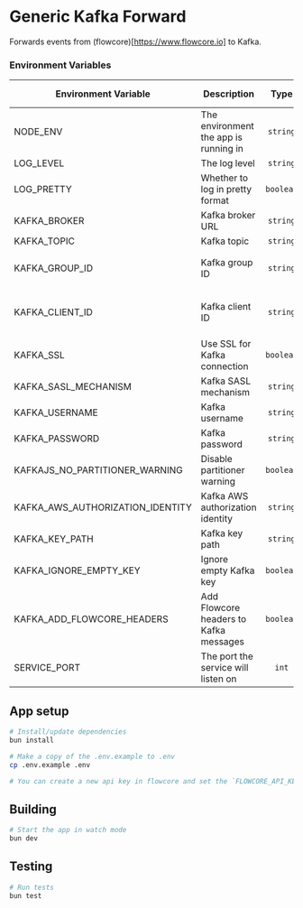 # Generic Kafka Forward

Forwards events from (flowcore)[https://www.flowcore.io] to Kafka.

### Environment Variables

| Environment Variable             | Description                            |   Type    | Default Value                             | Required |
|----------------------------------|----------------------------------------|:---------:|-------------------------------------------|:--------:|
| NODE_ENV                         | The environment the app is running in  | `string`  | `production`                              |          |
| LOG_LEVEL                        | The log level                          | `string`  | `info`                                    |          |
| LOG_PRETTY                       | Whether to log in pretty format        | `boolean` | `false`                                   |          |
| KAFKA_BROKER                     | Kafka broker URL                       | `string`  |                                           |    ✓     |
| KAFKA_TOPIC                      | Kafka topic                            | `string`  |                                           |    ✓     |
| KAFKA_GROUP_ID                   | Kafka group ID                         | `string`  | `flowcore-generic-kafka-forwarder`        |          |
| KAFKA_CLIENT_ID                  | Kafka client ID                        | `string`  | `flowcore-generic-kafka-forwarder-client` |          |
| KAFKA_SSL                        | Use SSL for Kafka connection           | `boolean` | `false`                                   |          |
| KAFKA_SASL_MECHANISM             | Kafka SASL mechanism                   | `string`  |                                           |          |
| KAFKA_USERNAME                   | Kafka username                         | `string`  | `""`                                      |          |
| KAFKA_PASSWORD                   | Kafka password                         | `string`  | `""`                                      |          |
| KAFKAJS_NO_PARTITIONER_WARNING   | Disable partitioner warning            | `boolean` | `true`                                    |          |
| KAFKA_AWS_AUTHORIZATION_IDENTITY | Kafka AWS authorization identity       | `string`  | `""`                                      |          |
| KAFKA_KEY_PATH                   | Kafka key path                         | `string`  | `key`                                     |          |
| KAFKA_IGNORE_EMPTY_KEY           | Ignore empty Kafka key                 | `boolean` | `false`                                   |          |
| KAFKA_ADD_FLOWCORE_HEADERS       | Add Flowcore headers to Kafka messages | `boolean` | `false`                                   |          |
| SERVICE_PORT                     | The port the service will listen on    |   `int`   | `3000`                                    |          |

## App setup

```bash
# Install/update dependencies
bun install

# Make a copy of the .env.example to .env
cp .env.example .env

# You can create a new api key in flowcore and set the `FLOWCORE_API_KEY` environment variable in the `.env` file.
```

## Building

```bash
# Start the app in watch mode
bun dev
```

## Testing

```bash
# Run tests
bun test
```
